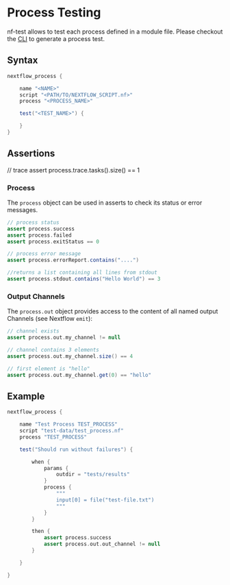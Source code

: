 # Process Testing

nf-test allows to test each process defined in a module file. Please checkout the [CLI](../cli/generate.md) to generate a process test.

## Syntax
```Groovy
nextflow_process {

    name "<NAME>"
    script "<PATH/TO/NEXTFLOW_SCRIPT.nf>"
    process "<PROCESS_NAME>"

    test("<TEST_NAME>") {

    }
}
```

## Assertions

// trace
assert process.trace.tasks().size() == 1

### Process

The `process` object can be used in asserts to check its status or error messages.


```groovy
// process status
assert process.success
assert process.failed
assert process.exitStatus == 0

// process error message
assert process.errorReport.contains("....")

//returns a list containing all lines from stdout
assert process.stdout.contains("Hello World") == 3
```

### Output Channels

The `process.out` object provides access to the content of all named output Channels (see Nextflow `emit`):

```groovy
// channel exists
assert process.out.my_channel != null

// channel contains 3 elements
assert process.out.my_channel.size() == 4

// first element is "hello"
assert process.out.my_channel.get(0) == "hello"
```

## Example

```Groovy
nextflow_process {

    name "Test Process TEST_PROCESS"
    script "test-data/test_process.nf"
    process "TEST_PROCESS"

    test("Should run without failures") {

        when {
            params {
                outdir = "tests/results"
            }
            process {
                """
                input[0] = file("test-file.txt")
                """
            }
        }

        then {
            assert process.success
            assert process.out.out_channel != null
        }

    }

}
```
